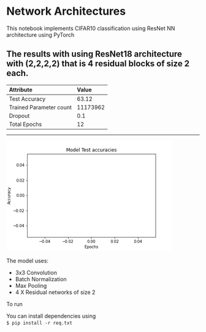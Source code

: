 

# Network Architectures
This notebook implements CIFAR10 classification using ResNet NN architecture using PyTorch 

The results with using ResNet18 architecture with (2,2,2,2)
 that is 4 residual blocks of size 2 each. 
----
| Attribute | Value |
|:--- | :--- |
| Test Accuracy | 63.12 |
| Trained Parameter count   |11173962 |
| Dropout | 0.1 |
| Total Epochs | 12 |

----

![](Accuracies.png)

The model uses:
* 3x3 Convolution
* Batch Normalization
* Max Pooling
* 4 X Residual networks of size 2 

To run 

You can install dependencies using  
`$ pip install -r req.txt`

